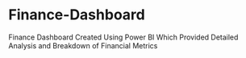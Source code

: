 # Finance-Dashboard
Finance Dashboard Created Using Power BI Which Provided Detailed Analysis and Breakdown of Financial Metrics
